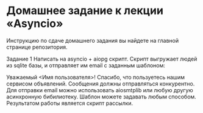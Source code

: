 # Домашнее задание к лекции «Asyncio»
Инструкцию по сдаче домашнего задания вы найдете на главной странице репозитория.

Задание 1
Написать на asyncio + aiopg скрипт. Скрипт выгружает людей из sqlite базы, и отправляет им email с заданным шаблоном:

Уважаемый <Имя пользователя>! 
Спасибо, что пользуетесь нашим сервисом объявлений.
Сообщения должны отправляться конкурентно.
Для отправки email можно использовать aiosmtplib или любую другую асинхронную бибилиотеку.
Шаблон можете задавать любым способом.
Результатом работы является скрипт рассылки.

